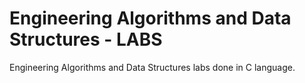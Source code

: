 # Engineering Algorithms and Data Structures - LABS
Engineering Algorithms and Data Structures labs done in C language.
